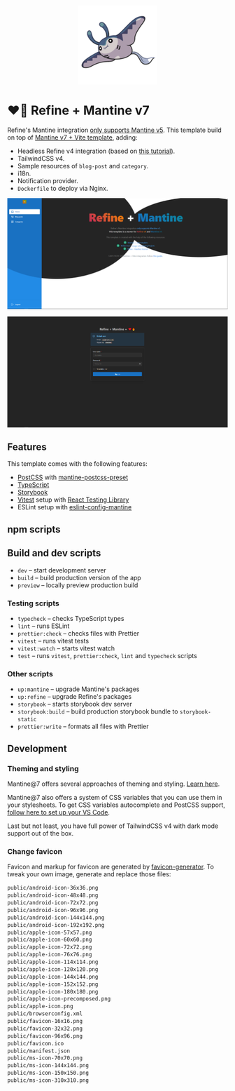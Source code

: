 <p align="center">
<img src="./public/apple-icon-180x180.png" alt="mantine pokemon">
</p>

# ❤️‍🔥 Refine + Mantine v7

Refine's Mantine integration [only supports Mantine v5](https://refine.dev/docs/ui-integrations/mantine/introduction). This template build on top of [Mantine v7 + Vite template](https://github.com/mantinedev/vite-template), adding:

- Headless Refine v4 integration (based on [this tutorial](https://github.com/refinedev/refine/tree/master/examples/tutorial-headless)).
- TailwindCSS v4.
- Sample resources of `blog-post` and `category`.
- i18n.
- Notification provider.
- `Dockerfile` to deploy via Nginx.

![](./public/screenshots/home.png)

![](./public/screenshots/login.png)

## Features

This template comes with the following features:

- [PostCSS](https://postcss.org/) with [mantine-postcss-preset](https://mantine.dev/styles/postcss-preset)
- [TypeScript](https://www.typescriptlang.org/)
- [Storybook](https://storybook.js.org/)
- [Vitest](https://vitest.dev/) setup with [React Testing Library](https://testing-library.com/docs/react-testing-library/intro)
- ESLint setup with [eslint-config-mantine](https://github.com/mantinedev/eslint-config-mantine)

## npm scripts

## Build and dev scripts

- `dev` – start development server
- `build` – build production version of the app
- `preview` – locally preview production build

### Testing scripts

- `typecheck` – checks TypeScript types
- `lint` – runs ESLint
- `prettier:check` – checks files with Prettier
- `vitest` – runs vitest tests
- `vitest:watch` – starts vitest watch
- `test` – runs `vitest`, `prettier:check`, `lint` and `typecheck` scripts

### Other scripts

- `up:mantine` – upgrade Mantine's packages
- `up:refine` – upgrade Refine's packages
- `storybook` – starts storybook dev server
- `storybook:build` – build production storybook bundle to `storybook-static`
- `prettier:write` – formats all files with Prettier

## Development

### Theming and styling

Mantine@7 offers several approaches of theming and styling. [Learn here](https://mantine.dev/getting-started/#learn).

Mantine@7 also offers a system of CSS variables that you can use them in your stylesheets. To get CSS variables autocomplete and PostCSS support, [follow here to set up your VS Code](https://mantine.dev/getting-started/#set-up-vs-code).

Last but not least, you have full power of TailwindCSS v4 with dark mode support out of the box.

### Change favicon

Favicon and markup for favicon are generated by [favicon-generator](https://www.favicon-generator.org/). To tweak your own image, generate and replace those files:

```sh
public/android-icon-36x36.png
public/android-icon-48x48.png
public/android-icon-72x72.png
public/android-icon-96x96.png
public/android-icon-144x144.png
public/android-icon-192x192.png
public/apple-icon-57x57.png
public/apple-icon-60x60.png
public/apple-icon-72x72.png
public/apple-icon-76x76.png
public/apple-icon-114x114.png
public/apple-icon-120x120.png
public/apple-icon-144x144.png
public/apple-icon-152x152.png
public/apple-icon-180x180.png
public/apple-icon-precomposed.png
public/apple-icon.png
public/browserconfig.xml
public/favicon-16x16.png
public/favicon-32x32.png
public/favicon-96x96.png
public/favicon.ico
public/manifest.json
public/ms-icon-70x70.png
public/ms-icon-144x144.png
public/ms-icon-150x150.png
public/ms-icon-310x310.png
```
